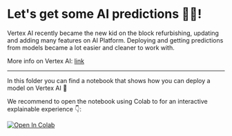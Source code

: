 # Let's get some AI predictions 🧙‍♂️!

Vertex AI recently became the new kid on the block refurbishing, updating and adding many
features on AI Platform. Deploying and getting predictions from models became a lot
easier and cleaner to work with. 

More info on Vertex AI: [link](https://cloud.google.com/vertex-ai)

---

In this folder you can find a notebook that shows
how you can deploy a model on Vertex AI 🥳

We recommend to open the notebook using Colab to for an interactive explainable experience 👇:

[![Open In Colab](https://colab.research.google.com/assets/colab-badge.svg)](https://colab.research.google.com/drive/1VC981HAPmdDWMlKBmhpvUnJXSgXmKhqu?usp=sharing)
